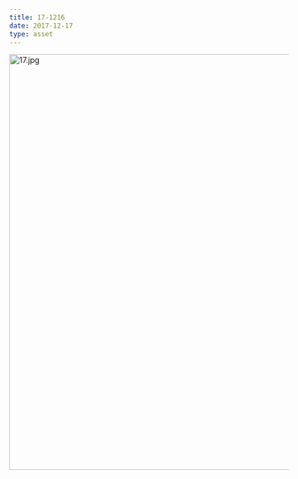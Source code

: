 ```yaml
---
title: 17-1216
date: 2017-12-17
type: asset
---
```

<img src="/assets/images/17.jpg" height="750" alt="17.jpg" style="margin: 0;padding: 0;border: 0;">
